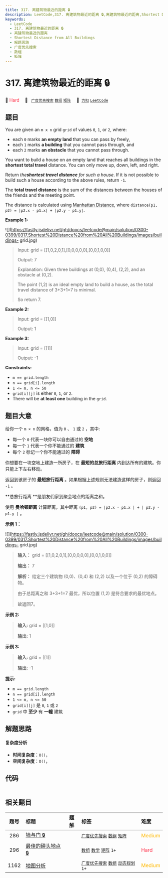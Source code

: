 ```yaml
---
title: 317. 离建筑物最近的距离 🔒
description: LeetCode,317. 离建筑物最近的距离 🔒,离建筑物最近的距离,Shortest Distance from All Buildings,解题思路,广度优先搜索,数组,矩阵
keywords:
  - LeetCode
  - 317. 离建筑物最近的距离 🔒
  - 离建筑物最近的距离
  - Shortest Distance from All Buildings
  - 解题思路
  - 广度优先搜索
  - 数组
  - 矩阵
---
```


# 317. 离建筑物最近的距离 🔒

🔴 <font color=#ff334b>Hard</font>&emsp; 🔖&ensp; [`广度优先搜索`](/tag/breadth-first-search.md) [`数组`](/tag/array.md) [`矩阵`](/tag/matrix.md)&emsp; 🔗&ensp;[`力扣`](https://leetcode.cn/problems/shortest-distance-from-all-buildings) [`LeetCode`](https://leetcode.com/problems/shortest-distance-from-all-buildings)

## 题目

You are given an `m x n` grid `grid` of values `0`, `1`, or `2`, where:

  * each `0` marks **an empty land** that you can pass by freely,
  * each `1` marks **a building** that you cannot pass through, and
  * each `2` marks **an obstacle** that you cannot pass through.

You want to build a house on an empty land that reaches all buildings in the
**shortest total travel** distance. You can only move up, down, left, and
right.

Return _the**shortest travel distance** for such a house_. If it is not
possible to build such a house according to the above rules, return `-1`.

The **total travel distance** is the sum of the distances between the houses
of the friends and the meeting point.

The distance is calculated using [Manhattan
Distance](http://en.wikipedia.org/wiki/Taxicab_geometry), where `distance(p1,
p2) = |p2.x - p1.x| + |p2.y - p1.y|`.



**Example 1:**

![](https://fastly.jsdelivr.net/gh/doocs/leetcode@main/solution/0300-0399/0317.Shortest%20Distance%20from%20All%20Buildings/images/buildings-
grid.jpg)

> Input: grid = [[1,0,2,0,1],[0,0,0,0,0],[0,0,1,0,0]]
> 
> Output: 7
> 
> Explanation: Given three buildings at (0,0), (0,4), (2,2), and an obstacle at (0,2).
> 
> The point (1,2) is an ideal empty land to build a house, as the total travel distance of 3+3+1=7 is minimal.
> 
> So return 7.

**Example 2:**

> Input: grid = [[1,0]]
> 
> Output: 1

**Example 3:**

> Input: grid = [[1]]
> 
> Output: -1

**Constraints:**

  * `m == grid.length`
  * `n == grid[i].length`
  * `1 <= m, n <= 50`
  * `grid[i][j]` is either `0`, `1`, or `2`.
  * There will be **at least one** building in the `grid`.


## 题目大意

给你一个 `m × n` 的网格，值为 `0` 、 `1` 或 `2` ，其中:

  * 每一个 `0` 代表一块你可以自由通过的 **空地**  
  * 每一个 `1` 代表一个你不能通过的 **建筑**
  * 每个 `2` 标记一个你不能通过的 **障碍**  

你想要在一块空地上建造一所房子，在 **最短的总旅行距离** 内到达所有的建筑。你只能上下左右移动。

返回到该房子的 **最短旅行距离** 。如果根据上述规则无法建造这样的房子，则返回 `-1` 。

**总旅行距离  **是朋友们家到聚会地点的距离之和。

使用 **曼哈顿距离**  计算距离，其中距离 `(p1, p2) = |p2.x - p1.x | + | p2.y - p1.y |` 。



**示例   1：**

![](https://fastly.jsdelivr.net/gh/doocs/leetcode@main/solution/0300-0399/0317.Shortest%20Distance%20from%20All%20Buildings/images/buildings-
grid.jpg)

> 
> 
> 
> 
> 
> **输入：** grid = [[1,0,2,0,1],[0,0,0,0,0],[0,0,1,0,0]]
> 
> **输出：** 7 
> 
> **解析：** 给定三个建筑物 (0,0)、(0,4) 和 (2,2) 以及一个位于 (0,2) 的障碍物。
> 
> 由于总距离之和 3+3+1=7 最优，所以位置 (1,2) 是符合要求的最优地点。
> 
> 故返回7。
> 
> 

**示例  2:**

> 
> 
> 
> 
> 
> **输入:** grid = [[1,0]]
> 
> **输出:** 1
> 
> 

**示例 3:**

> 
> 
> 
> 
> 
> **输入:** grid = [[1]]
> 
> **输出:** -1
> 
> 



**提示:**

  * `m == grid.length`
  * `n == grid[i].length`
  * `1 <= m, n <= 50`
  * `grid[i][j]` 是 `0`, `1` 或 `2`
  * `grid` 中 **至少**  有 **一幢** 建筑


## 解题思路

#### 复杂度分析

- **时间复杂度**：`O()`，
- **空间复杂度**：`O()`，

## 代码

```javascript

```

## 相关题目

<!-- prettier-ignore -->
| 题号 | 标题 | 题解 | 标签 | 难度 |
| :------: | :------ | :------: | :------ | :------ |
| 286 | [墙与门 🔒](https://leetcode.com/problems/walls-and-gates) |  |  [`广度优先搜索`](/tag/breadth-first-search.md) [`数组`](/tag/array.md) [`矩阵`](/tag/matrix.md) | <font color=#ffb800>Medium</font> |
| 296 | [最佳的碰头地点 🔒](https://leetcode.com/problems/best-meeting-point) |  |  [`数组`](/tag/array.md) [`数学`](/tag/math.md) [`矩阵`](/tag/matrix.md) `1+` | <font color=#ff334b>Hard</font> |
| 1162 | [地图分析](https://leetcode.com/problems/as-far-from-land-as-possible) |  |  [`广度优先搜索`](/tag/breadth-first-search.md) [`数组`](/tag/array.md) [`动态规划`](/tag/dynamic-programming.md) `1+` | <font color=#ffb800>Medium</font> |